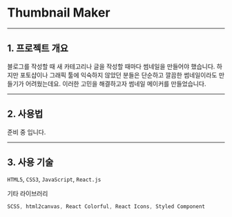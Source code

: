 # Thumbnail Maker
<hr>

## 1. 프로젝트 개요
블로그를 작성할 때 새 카테고리나 글을 작성할 때마다 썸네일을 만들어야 했습니다. 하지만 포토샵이나 그래픽 툴에 익숙하지 않았던 분들은 단순하고 깔끔한 썸네일이라도 만들기가
어려웠는데요. 이러한 고민을 해결하고자 썸네일 메이커를 만들었습니다.<hr>

## 2. 사용법
준비 중 입니다.<hr>

## 3. 사용 기술
`HTML5`, `CSS3`, `JavaScript`, `React.js`

기타 라이브러리
```js
SCSS, html2canvas, React Colorful, React Icons, Styled Component
```

